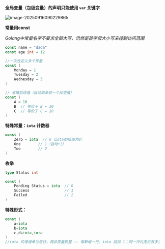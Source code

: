 **全局变量（包级变量）的声明只能使用 `var` 关键字**

![image-20250916090229865](C:\Users\16053\AppData\Roaming\Typora\typora-user-images\image-20250916090229865.png)

**常量用const**

*Golang中常量名字不要求全部大写，仍然是首字母大小写来控制访问范围*

```go
const name = "dada"
const age int = 12

//一次性定义多个常量
const (
    Monday = 1
    Tuesday = 2
    Wednesday = 3
)

// 省略后续值（自动继承前一个非空值）
const (
    A = 10
    B  // 等价于 B = 10
    C  // 等价于 C = 10
)
```

**特殊常量：`iota` 计数器**

```go
const (
    Zero = iota  // 0（iota初始值为0）
    One        // 1（自动+1）
    Two        // 2
)
```

**枚举**

```go
type Status int

const (
    Pending Status = iota  // 0
    Success                // 1
    Failed                 // 2
)
```



**特殊形式：**

```go
const (
    a=iota
    b=iota
    c,d=iota,iota
)
//iota 的递增单位是行，而非变量数量 —— 每新增一行，iota 就加 1；同一行内无论有多少个 iota，值都相同。
```
